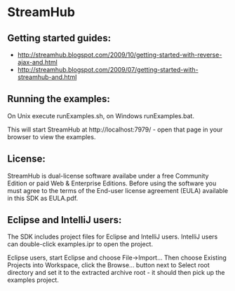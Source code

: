 StreamHub
=========

Getting started guides:
-----------------------

 * http://streamhub.blogspot.com/2009/10/getting-started-with-reverse-ajax-and.html
 * http://streamhub.blogspot.com/2009/07/getting-started-with-streamhub-and.html

Running the examples:
---------------------

On Unix execute runExamples.sh, 
on Windows runExamples.bat. 

This will start StreamHub at http://localhost:7979/ - 
open that page in your browser to view the examples.

License:
--------

StreamHub is dual-license software availabe under a free Community Edition or 
paid Web & Enterprise Editions.  Before using the software you must agree to 
the terms of the End-user license agreement (EULA) available in this SDK as 
EULA.pdf. 

Eclipse and IntelliJ users:
---------------------------

The SDK includes project files for Eclipse and IntelliJ users. 
IntelliJ users can double-click examples.ipr to open the project.

Eclipse users, start Eclipse and choose File->Import... 
Then choose Existing Projects into Workspace, click the Browse... 
button next to Select root directory and set it to the extracted 
archive root - it should then pick up the examples project.
